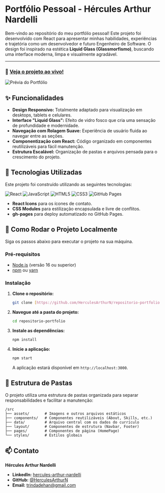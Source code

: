 # Portfólio Pessoal - Hércules Arthur Nardelli

Bem-vindo ao repositório do meu portfólio pessoal! Este projeto foi desenvolvido com React para apresentar minhas habilidades, experiências e trajetória como um desenvolvedor e futuro Engenheiro de Software. O design foi inspirado na estética **Liquid Glass (Glassmorfismo)**, buscando uma interface moderna, limpa e visualmente agradável.

---

### 🔗 **[Veja o projeto ao vivo!](https://herculesarthurn.github.io/repositorio-portfolio/)**

![Prévia do Portfólio](./public/images/portfolio.png)

## ✨ Funcionalidades

- **Design Responsivo:** Totalmente adaptado para visualização em desktops, tablets e celulares.
- **Interface "Liquid Glass":** Efeito de vidro fosco que cria uma sensação de profundidade e modernidade.
- **Navegação com Rolagem Suave:** Experiência de usuário fluida ao navegar entre as seções.
- **Componentização com React:** Código organizado em componentes reutilizáveis para fácil manutenção.
- **Estrutura Escalável:** Organização de pastas e arquivos pensada para o crescimento do projeto.

## 🚀 Tecnologias Utilizadas

Este projeto foi construído utilizando as seguintes tecnologias:

![React](https://img.shields.io/badge/React-20232A?style=for-the-badge&logo=react&logoColor=61DAFB)
![JavaScript](https://img.shields.io/badge/JavaScript-F7DF1E?style=for-the-badge&logo=javascript&logoColor=black)
![HTML5](https://img.shields.io/badge/HTML5-E34F26?style=for-the-badge&logo=html5&logoColor=white)
![CSS3](https://img.shields.io/badge/CSS3-1572B6?style=for-the-badge&logo=css3&logoColor=white)
![GitHub Pages](https://img.shields.io/badge/GitHub%20Pages-121013?style=for-the-badge&logo=github&logoColor=white)

- **React Icons** para os ícones de contato.
- **CSS Modules** para estilização encapsulada e livre de conflitos.
- **gh-pages** para deploy automatizado no GitHub Pages.

## 🏁 Como Rodar o Projeto Localmente

Siga os passos abaixo para executar o projeto na sua máquina.

### Pré-requisitos

- [Node.js](https://nodejs.org/en/) (versão 16 ou superior)
- [npm](https://www.npmjs.com/) ou [yarn](https://yarnpkg.com/)

### Instalação

1.  **Clone o repositório:**
    ```bash
    git clone [https://github.com/HerculesArthurN/repositorio-portfolio.git](https://github.com/HerculesArthurN/repositorio-portfolio.git)
    ```

2.  **Navegue até a pasta do projeto:**
    ```bash
    cd repositorio-portfolio
    ```

3.  **Instale as dependências:**
    ```bash
    npm install
    ```

4.  **Inicie a aplicação:**
    ```bash
    npm start
    ```
    A aplicação estará disponível em `http://localhost:3000`.

## 📂 Estrutura de Pastas

O projeto utiliza uma estrutura de pastas organizada para separar responsabilidades e facilitar a manutenção:

```
/src
├── assets/       # Imagens e outros arquivos estáticos
├── components/   # Componentes reutilizáveis (About, Skills, etc.)
├── data/         # Arquivo central com os dados do currículo
├── layout/       # Componentes de estrutura (Navbar, Footer)
├── pages/        # Componentes de página (HomePage)
└── styles/       # Estilos globais
```

## 📫 Contato

**Hércules Arthur Nardelli**

- **LinkedIn:** [hercules-arthur-nardelli](https://linkedin.com/in/hercules-arthur-nardelli)
- **GitHub:** [@HerculesArthurN](https://github.com/HerculesArthurN)
- **Email:** trindadehan@gmail.com